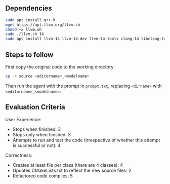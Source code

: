 ## Dependencies
```sh
sudo apt install g++-9
wget https://apt.llvm.org/llvm.sh
chmod +x llvm.sh
sudo ./llvm.sh 14
sudo apt install llvm-14 llvm-14-dev llvm-14-tools clang-14 libclang-14-dev
```

## Steps to follow
First copy the original code to the working directory
```sh
cp -r source <editorname>_<modelname>
```
Then run the agent with the prompt in `prompt.txt`, replacing `<dirname>` with `<editorname>_<modelname>`.

## Evaluation Criteria

User Experience:
- Stops when finished: 3
- Stops only when finished: 3
- Attempts to run and test the code (irrespective of whether this attempt is successful or not): 4

Correctness:
- Creates at least file per class (there are 4 classes): 4
- Updates CMakeLists.txt to reflect the new source files: 2
- Refactored code compiles: 5